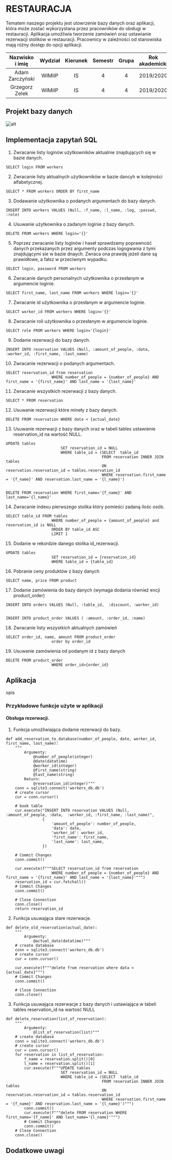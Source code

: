 # RESTAURACJA
Tematem naszego projektu jest utowrzenie bazy danych oraz aplikacji, która może zostać wykorzystana przez pracowników do obsługi w restauracji. Aplikacja umożliwia tworzenie zamówień oraz ustawianie rezerwacji stolików w restauracji. Pracownicy w zależności od stanowiska mają różny dostęp do opcji aplikacji.

| Nazwisko i imię | Wydział | Kierunek | Semestr | Grupa | Rok akademicki |
|:---------------:|:-------:|:--------:|:-------:|:-----:|:--------------:|
| Adam Żarczyński |  WIMiIP |    IS    |    4    |   4   |    2019/2020   |
|  Grzegorz Zelek |  WIMiIP |    IS    |    4    |   4   |    2019/2020   |

## Projekt bazy danych
![alt]()


## Implementacja zapytań SQL
1. Zwracanie listy loginów użytkowników aktualnie znajdujących się w bazie danych.
```
SELECT login FROM workers
```

2. Zwracanie listy aktualnych użytkowników w bazie dancyh w kolejności alfabetycznej.
```
SELECT * FROM workers ORDER BY first_name
```

3. Dodawanie użytkownika o podanych argumentach do bazy danych.
```
INSERT INTO workers VALUES (Null, :f_name, :l_name, :log, :passwd, :role)
```

4. Usuwanie użytkownika o zadanym loginie z bazy danych.
```
DELETE FROM workers WHERE login='{}'
```

5. Poprzez zwracanie listy loginów i haseł sprawdzamy poprawność danych przekazanych przez argumenty podczas logogwania z tymi znajdującymi sie w bazie dnaych. Zwraca ona prawdę jeżeli dane są prawidłowe, a fałsz w przeciwnym wypadku.
```
SELECT login, password FROM workers
```

6. Zwracanie danych personalnych użytkownika o przesłanym w argumencie loginie.
```
SELECT first_name, last_name FROM workers WHERE login='{}'
```

7. Zwracanie id użytkownika o przesłanym w argumencie loginie.
```
SELECT worker_id FROM workers WHERE login='{}'
```

8. Zwracanie roli użytkownika o przesłanym w argumencie loginie.
```
SELECT role FROM workers WHERE login='{login}'
```

9. Dodanie rezerwacji do bazy danych.
```
INSERT INTO reservation VALUES (Null, :amount_of_people, :data,  :worker_id, :first_name, :last_name)
```

10. Zwracanie rezerwacji o podanych argumentach.
```
SELECT reservation_id from reservation
                    WHERE number_of_people = {number_of_people} AND first_name = '{first_name}' AND last_name = '{last_name}'
```

11. Zwracanie wszystkich rezerwacji z bazy danych.
```
SELECT * FROM reservation
```

12. Usuwanie rezerwacji które mineły z bazy danych.
```
DELETE FROM reservation WHERE data < {actual_date}
```

13. Usuwanie rezerwacji z bazy danych oraz w tabeli tables ustawienie reservation_id na wartość NULL.
```
UPDATE tables
                        SET reservation_id = NULL
                        WHERE table_id = (SELECT  table_id
                                          FROM reservation INNER JOIN tables
                                          ON reservation.reservation_id = tables.reservation_id
                                          WHERE reservation.first_name = '{f_name}' AND reservation.last_name = '{l_name}')
                                          
                                          
DELETE FROM reservation WHERE first_name='{f_name}' AND last_name='{l_name}'
```

14. Zwracanie indexu pierwszego stolika który pomieści zadaną ilośc osób.
```
SELECT table_id FROM tables
                    WHERE number_of_people = {amount_of_people} and reservation_id is NULL
                    ORDER BY table_id ASC
                    LIMIT 1
```

15. Dodanie w rekordzie danego stolika id_rezerwacji.
```
UPDATE tables
                    SET reservation_id = {reservation_id}
                    WHERE table_id = {table_id}
```

16. Pobranie ceny produktów z bazy danych
```
SELECT name, price FROM product
```

17. Dodanie zamówienia do bazy danych (wymaga dodania również encji product_order)
```
INSERT INTO orders VALUES (Null, :table_id,  :discount, :worker_id)


INSERT INTO product_order VALUES ( :amount, :order_id, :name)
```

18. Zwracanie listy wszystkich aktualnych zamówień
```
SELECT order_id, name, amount FROM product_order
                    order by order_id
```

19. Usuwanie zamówienia od podanym id z bazy danych
```
DELETE FROM product_order
                    WHERE order_id={order_id}
```

## Aplikacja
opis

### Przykładowe funkcje użyte w aplikacji
#### Obsługa rezerwacji.

1. Funkcja umożliwiająca dodanie rezerwacji do bazy.
```
def add_reservation_to_database(number_of_people, date, worker_id, first_name, last_name):
    """
        Argumenty:
            @number_of_people(integer)
            @date(datatime)
            @worker_id(integer)
            @first_name(string)
            @last_name(string)
        Return:
            @reservation_id(integer)"""
    conn = sqlite3.connect('workers_db.db')
    # create cursor
    cur = conn.cursor()

    # book table
    cur.execute("INSERT INTO reservation VALUES (Null, :amount_of_people, :data,  :worker_id, :first_name, :last_name)",
                {
                    'amount_of_people': number_of_people,
                    'data': date,
                    'worker_id': worker_id,
                    'first_name': first_name,
                    'last_name': last_name,
                })

    # Commit Changes
    conn.commit()

    cur.execute(f"""SELECT reservation_id from reservation
                    WHERE number_of_people = {number_of_people} AND first_name = '{first_name}' AND last_name = '{last_name}'""")
    reservation_id = cur.fetchall()
    # Commit Changes
    conn.commit()

    # Close Connection
    conn.close()
    return reservation_id
```

2. Funkcja usuwająca stare rezerwacje.
```
def delete_old_reservation(actual_date):
    """
        Argumenty:
            @actual_date(datatime)"""
    # create database
    conn = sqlite3.connect('workers_db.db')
    # create cursor
    cur = conn.cursor()

    cur.execute(f"""delete from reservation where data < {actual_date}""")
    # Commit Changes
    conn.commit()

    # Close Connection
    conn.close()
```

3. Funkcja usuwająca rezerwacje z bazy danych i ustawiająca w tabeli tables reservation_id na wartość NULL 
```
def delete_reservation(list_of_reservation):
    """
        Argumenty:
            @list_of_reservation(list)"""
    # create database
    conn = sqlite3.connect('workers_db.db')
    # create cursor
    cur = conn.cursor()
    for reservation in list_of_reservation:
        f_name = reservation.split()[0]
        l_name = reservation.split()[1]
        cur.execute(f"""UPDATE tables
                        SET reservation_id = NULL
                        WHERE table_id = (SELECT  table_id
                                          FROM reservation INNER JOIN tables
                                          ON reservation.reservation_id = tables.reservation_id
                                          WHERE reservation.first_name = '{f_name}' AND reservation.last_name = '{l_name}')""")
        conn.commit()
        cur.execute(f"""delete FROM reservation WHERE first_name='{f_name}' AND last_name='{l_name}'""")
        # Commit Changes
        conn.commit()
    # Close Connection
    conn.close()
```

## Dodatkowe uwagi
